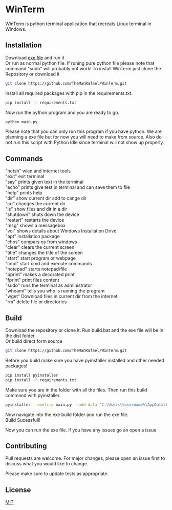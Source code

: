 # WinTerm

WinTerm is python terminal application that recreats Linux terminal in Windows. 

## Installation
Download [exe file](https://raw.githubusercontent.com/TheManRafael/WinTerm/main/WinTerm.exe) and run it \
Or run as normal python file. If runing pure python file please note that command "sudo" will probably not work!
To install WinTerm just clone the Repository or download it

```bash
git clone https://github.com/TheManRafael/WinTerm.git
```
Install all required packages with pip in the requirements.txt.
```bash
pip install -r requirements.txt
```
Now run the python program and you are ready to go.
```bash
python main.py
```
Please note that you can only run this program if you have python. We are planning a exe file but for now you will need to make from source. Also do not run this script with Python Idle since terminal will not show up properly.

## Commands
"netsh" wlan and internet tools \
"exit" exit terminal \
"say" prints given text in the terminal \
"echo" prints give test in terminal and can save them to file \
"help" prints help \
"dir" show current dir add to cange dir \
"cd" changes the current dir \
"ls" show files and dir in a dir \
"shutdown" shuts down the device \
"restart" restarts the device \
"msg" shows a messagebox \
"vol" shows details about Windows Installation Drive \
"apt" installation package \
"chos" compars os from windows \
"clear" clears the current screen \
"title" changes the title of the screen \
"start" start program or webpage \
"cmd" start cmd and execute commands \
"notepad" starts notepad/file \
"pprint" makes a decorated print \
"fprint" print files content \
"sudo" runs the terminal as administrator \
"whoami" tells you who is running the program \
"wget" Download files in current dir from the internet \
"rm" delete file or directories

## Build
Download the repository or clone it. 
Run build.bat and the exe file will be in the dist folder \
Or build direct form source

```bash
git clone https://github.com/TheManRafael/WinTerm.git
```
Before you build make sure you have pyinstaller installed and other needed packages!

```bash
pip install pyinstaller
pip install -r requirements.txt
```
Make sure you are in the folder with all the files. Then run this build command with pyinstaller.
```bash
pyinstaller --onefile main.py --add-data "C:\Users\%username%\AppData\Local\Programs\Python\Python311\Lib\site-packages\pyfiglet;./pyfiglet"
```
Now navigate into the exe build folder and run the exe file. \
Build Sucessfull!

Now you can run the exe file. If you have any issues go an open a issue

## Contributing

Pull requests are welcome. For major changes, please open an issue first
to discuss what you would like to change.

Please make sure to update tests as appropriate.

## License

[MIT](https://choosealicense.com/licenses/mit/)

